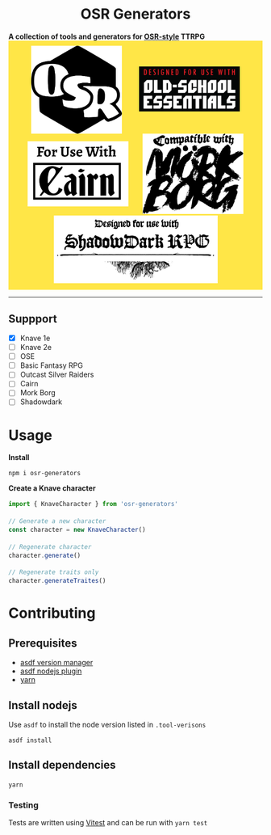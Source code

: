 <div>
  <h1 align="center">OSR Generators</h1>
  <strong>
    A collection of tools and generators for <a href="https://en.wikipedia.org/wiki/Old_School_Renaissance">OSR-style</a> TTRPG
  </strong>

  <div
    style="display: flex; flex-wrap: wrap;justify-content: space-evenly; align-items: center; background-color: #ffe647; padding: 10px 10px;"
  >
    <img
        style="width: 180px; background: transparent"
        alt="OSR logo"
        src="docs/images/osr-logo.png"
    />
    <a href="https://necroticgnome.com/">
      <img
        style="width: 200px"
        alt="Designed for use with Old-School Essentials"
        src="docs/images/use-with-OSE.png"
      />
    </a>
      <a href="https://cairnrpg.com/">
      <img
        style="width: 200px"
        alt="For use with Cairn"
        src="docs/images/use-with-Cairn.jpg"
      />
    </a>
      <a href="https://morkborg.com/">
      <img
        style="width: 200px; background: transparent"
        alt="Compatible with Mork Borg"
        src="docs/images/compatible-with-Mork-Borg-vert.svg"
      />
    </a>
    <a href="https://www.thearcanelibrary.com/pages/shadowdark">
      <img
        style="width: 325px; background: transparent"
        alt="Designed for use with Shadowdark RPG"
        src="docs/images/Third_Party_Shadowdark_Logo_Black.png"
      />
    </a>
  </div>
</div>

<hr />

## Suppport

- [x] Knave 1e
- [ ] Knave 2e
- [ ] OSE
- [ ] Basic Fantasy RPG
- [ ] Outcast Silver Raiders
- [ ] Cairn
- [ ] Mork Borg
- [ ] Shadowdark

# Usage

**Install**

```shell
npm i osr-generators
```

**Create a Knave character**

```typescript
import { KnaveCharacter } from 'osr-generators'

// Generate a new character
const character = new KnaveCharacter()

// Regenerate character
character.generate()

// Regenerate traits only
character.generateTraites()
```

# Contributing

## Prerequisites

- [asdf version manager](https://asdf-vm.com/)
- [asdf nodejs plugin](https://github.com/asdf-vm/asdf-nodejs)
- [yarn](https://yarnpkg.com/)

## Install nodejs

Use `asdf` to install the node version listed in `.tool-verisons`

```shell
asdf install
```

## Install dependencies

```shell
yarn
```

### Testing

Tests are written using [Vitest](https://vitest.dev/) and can be run with `yarn test`
